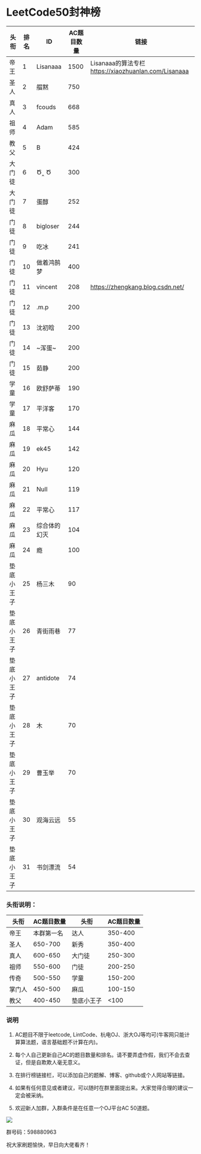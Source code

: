 # LeetCode50封神榜

|头衔|排名|ID|AC题目数量|链接|
|---|---|---|---|---|
|帝王|1|Lisanaaa|1500|Lisanaaa的算法专栏 https://xiaozhuanlan.com/Lisanaaa|
|圣人|2|艒黙| 750||
|真人|3|fcouds|668||
|祖师|4|Adam|585||
|教父|5|B|424||
|大门徒|6|Ծ‸ Ծ|300|
|大门徒|7|蛋醇|252|
|门徒|8|bigloser|244|
|门徒|9|吃冰|241|
|门徒|10|做着鸿鹄梦|400|
|门徒|11|vincent|208|https://zhengkang.blog.csdn.net/|
|门徒|12|.m.p|200||
|门徒|13|沈初晗|200||
|门徒|14|~浑蛋~|200|
|门徒|15|茹静|200||
|学童|16|欧舒萨蒂|190||
|学童|17|平洋客|170|
|麻瓜|18|平常心|144|
|麻瓜|19|ek45|142||
|麻瓜|20|Hyu|120||
|麻瓜|21|Null|119||
|麻瓜|22|平常心|117|
|麻瓜|23|综合体的幻灭|104
|麻瓜|24|瘾|100||
|垫底小王子|25|杨三木|90||
|垫底小王子|26|青街雨巷|77|
|垫底小王子|27|antidote|74|
|垫底小王子|28|木|70|
|垫底小王子|29|曹玉举|70|
|垫底小王子|30|观海云远|55|
|垫底小王子|31|书剑漂流|54|

### 头衔说明：

|头衔|AC题目数量|头衔|AC题目数量|
|---|---|---|---|
|帝王|本群第一名|达人|350-400|
|圣人|650-700|新秀|350-400|
|真人|600-650|大门徒|250-300|
|祖师|550-600|门徒|200-250|
|传奇|500-550|学童|150-200|
|掌门人|450-500|麻瓜|100-150|
|教父|400-450|垫底小王子|<100|


### 说明

1. AC题目不限于leetcode, LintCode、杭电OJ、浙大OJ等均可(牛客网只能计算算法题，语言基础题不计算在内)。

2. 每个人自己更新自己AC的题目数量和排名。请不要弄虚作假，我们不会去查证，但是自欺欺人毫无意义。

3. 在排行榜链接栏，可以添加自己的题解、博客、github或个人网站等链接。

4. 如果有任何意见或者建议，可以随时在群里面提出来。大家觉得合理的建议一定会被采纳。

5. 欢迎新人加群，入群条件是在任意一个OJ平台AC 50道题。


![](https://github.com/zkangHUST/LeetCodeRanking/blob/master/Src/QQ.jpg?raw=true)

群号码：598880963

祝大家刷题愉快，早日向大佬看齐！
